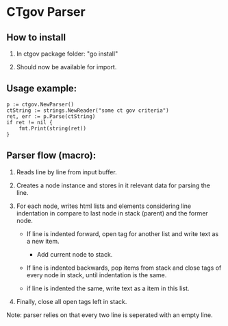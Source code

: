 # CTgov Parser

## How to install
    
1. In ctgov package folder: "go install"

2. Should now be available for import.

## Usage example:
    p := ctgov.NewParser()
    ctString := strings.NewReader("some ct gov criteria")
    ret, err := p.Parse(ctString)
    if ret != nil {
        fmt.Print(string(ret))
    }
    

## Parser flow (macro):

1. Reads line by line from input buffer.

2. Creates a node instance and stores in it relevant data for parsing the line.

3. For each node, writes html lists and elements considering line indentation in compare to last node in stack (parent) and the former node.

    - If line is indented forward, open tag for another list and write text as a new item.

        - Add current node to stack.

    - If line is indented backwards, pop items from stack and close tags of every node in stack, until indentation is the same.

    - if line is indented the same, write text as a item in this list.

5. Finally, close all open tags left in stack.

Note: parser relies on that every two line is seperated with an empty line.
